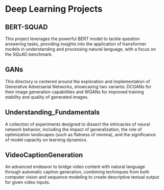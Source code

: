 # Deep Learning Projects

## BERT-SQUAD
This project leverages the powerful BERT model to tackle question answering tasks, providing insights into the application of transformer models in understanding and processing natural language, with a focus on the SQuAD benchmark.

## GANs
This directory is centered around the exploration and implementation of Generative Adversarial Networks, showcasing two variants: DCGANs for their image generation capabilities and WGANs for improved training stability and quality of generated images.

## Understanding_Fundamentals
A collection of experiments designed to dissect the intricacies of neural network behavior, including the impact of generalization, the role of optimization landscapes (such as flatness of minima), and the significance of model capacity on learning dynamics.

## VideoCaptionGeneration
An advanced endeavor to bridge video content with natural language through automatic caption generation, combining techniques from both computer vision and sequence modeling to create descriptive textual output for given video inputs.
